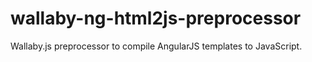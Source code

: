 # wallaby-ng-html2js-preprocessor
 Wallaby.js preprocessor to compile AngularJS templates to JavaScript.
